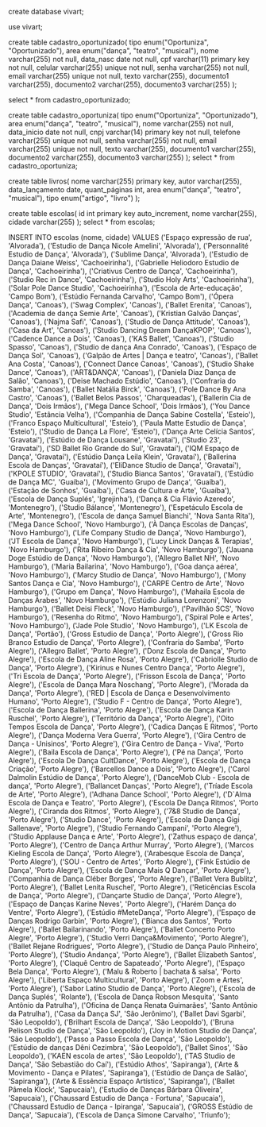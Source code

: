 create database vivart;

use vivart;

create table cadastro_oportunizado(
	tipo enum("Oportuniza", "Oportunizado"),
    area enum("dança", "teatro", "musical"),
	nome varchar(255) not null,
    data_nasc date not null,
    cpf varchar(11) primary key not null,
    celular varchar(255) unique not null,
    senha varchar(255) not null,
    email varchar(255) unique not null,
    texto varchar(255),
    documento1 varchar(255),
    documento2 varchar(255),
    documento3 varchar(255)
);

select * from cadastro_oportunizado;

create table cadastro_oportuniza(
	tipo enum("Oportuniza", "Oportunizado"),
    area enum("dança", "teatro", "musical"),
	nome varchar(255) not null,
    data_inicio date not null,
    cnpj varchar(14) primary key not null,
    telefone varchar(255) unique not null,
    senha varchar(255) not null,
    email varchar(255) unique not null,
    texto varchar(255),
    documento1 varchar(255),
    documento2 varchar(255),
    documento3 varchar(255)
);
select * from cadastro_oportuniza;


create table livros(
	nome varchar(255) primary key,
    autor varchar(255),
    data_lançamento date,
    quant_páginas int,
    area enum("dança", "teatro", "musical"),
	tipo enum("artigo", "livro")
);

create table escolas(
	id int primary key auto_increment,
	nome varchar(255),
    cidade varchar(255)
);
select * from escolas;

INSERT INTO escolas (nome, cidade) 
VALUES 
    ('Espaço expressão de rua', 'Alvorada'),
    ('Estudio de Dança Nicole Amelini', 'Alvorada'),
    ('Personnalité Estudio de Dança', 'Alvorada'),
    ('Sublime Dança', 'Alvorada'),
    ('Estudio de Dança Daiane Weiss', 'Cachoeirinha'),
    ('Gabrielle Heliodoro Estudio de Dança', 'Cachoeirinha'),
    ('Criativus Centro de Dança', 'Cachoeirinha'),
    ('Studio Rec in Dance', 'Cachoeirinha'),
    ('Studio Holy Arts', 'Cachoeirinha'),
    ('Solar Pole Dance Studio', 'Cachoeirinha'),
    ('Escola de Arte-educação', 'Campo Bom'),
    ('Estúdio Fernanda Carvalho', 'Campo Bom'),
    ('Ópera Dança', 'Canoas'),
    ('Swag Complex', 'Canoas'),
    ('Ballet Erenita', 'Canoas'),
    ('Academia de dança Semie Arte', 'Canoas'),
    ('Kristian Galvão Danças', 'Canoas'),
    ('Najma Safi', 'Canoas'),
    ('Studio de Dança Attitude', 'Canoas'),
    ('Casa da Art', 'Canoas'),
    ('Studio Dancing Dream DançaKPOP', 'Canoas'),
    ('Cadence Dance a Dois', 'Canoas'),
    ('KAS Ballet', 'Canoas'),
    ('Studio Spasso', 'Canoas'),
    ('Studio de dança Ana Conrado', 'Canoas'),
    ('Espaço de Dança Sol', 'Canoas'),
    ('Galpão de Artes | Dança e teatro', 'Canoas'),
    ('Ballet Ana Costa', 'Canoas'),
    ('Connect Dance Canoas', 'Canoas'),
    ('Studio Shake Dance', 'Canoas'),
    ('ART&DANÇA', 'Canoas'),
    ('Daniela Diaz Dança de Salão', 'Canoas'),
    ('Deise Machado Estúdio', 'Canoas'),
    ('Confraria do Samba', 'Canoas'),
    ('Ballet Natália Birck', 'Canoas'),
    ('Pole Dance By Ana Castro', 'Canoas'),
    ('Ballet Belos Passos', 'Charqueadas'),
    ('Ballerin Cia de Dança', 'Dois Irmãos'),
    ('Mega Dance School', 'Dois Irmãos'),
    ('You Dance Studio', 'Estância Velha'),
    ('Companhia de Dança Sabine Costella', 'Esteio'),
    ('Franco Espaço Multicultural', 'Esteio'),
    ('Paula Matte Estudio de Dança', 'Esteio'),
    ('Studio de Dança La Flore', 'Esteio'),
    ('Dança Arte Celícia Santos', 'Gravataí'),
    ('Estúdio de Dança Lousane', 'Gravataí'),
    ('Studio 23', 'Gravataí'),
    ('SD Ballet Rio Grande do Sul', 'Gravataí'),
    ('IQM Espaço de Dança', 'Gravataí'),
    ('Estúdio Dança Leila Klein', 'Gravataí'),
    ('Ballerina Escola de Danças', 'Gravataí'),
    ('EliDance Studio de Dança', 'Gravataí'),
    ('KPOLE STUDIO', 'Gravataí'),
    ('Studio Bianca Santos', 'Gravataí'),
    ('Estúdio de Dança MC', 'Guaíba'),
    ('Movimento Grupo de Dança', 'Guaíba'),
    ('Estação de Sonhos', 'Guaíba'),
    ('Casa de Cultura e Arte', 'Guaíba'),
    ('Escola de Dança Suplés', 'Igrejinha'),
    ('Dança & Cia Flávio Azeredo', 'Montenegro'),
    ('Studio Bálance', 'Montenegro'),
    ('Espetáculo Escola de Arte', 'Montenegro'),
    ('Escola de dança Samuel Bianchi', 'Nova Santa Rita'),
    ('Mega Dance School', 'Novo Hamburgo'),
    ('À Dança Escolas de Danças', 'Novo Hamburgo'),
    ('Life Company Studio de Dança', 'Novo Hamburgo'),
    ('JT Escola de Dança', 'Novo Hamburgo'),
    ('Lucy Linck Danças & Terapias', 'Novo Hamburgo'),
    ('Rita Ribeiro Dança & Cia', 'Novo Hamburgo'),
    ('Jauana Doge Estúdio de Dança', 'Novo Hamburgo'),
    ('Allegro Ballet NH', 'Novo Hamburgo'),
    ('Maria Bailarina', 'Novo Hamburgo'),
    ('Goa dança aérea', 'Novo Hamburgo'),
    ('Marcy Studio de Dança', 'Novo Hamburgo'),
    ('Mony Santos Dança e Cia', 'Novo Hamburgo'),
    ('CARPE Centro de Arte', 'Novo Hamburgo'),
    ('Grupo em Dança', 'Novo Hamburgo'),
    ('Mahaila Escola de Danças Árabes', 'Novo Hamburgo'),
    ('Estúdio Juliana Lorenzoni', 'Novo Hamburgo'),
    ('Ballet Deisi Fleck', 'Novo Hamburgo'),
    ('Pavilhão SCS', 'Novo Hamburgo'),
    ('Resenha do Ritmo', 'Novo Hamburgo'),
    ('Spiral Pole e Artes', 'Novo Hamburgo'),
    ('Jade Pole Studio', 'Novo Hamburgo'),
    ('LK Escola de Dança', 'Portão'),
    ('Gross Estudio de Dança', 'Porto Alegre'),
    ('Gross Rio Branco Estudio de Dança', 'Porto Alegre'),
    ('Confraria do Samba', 'Porto Alegre'),
    ('Allegro Ballet', 'Porto Alegre'),
    ('Donz Escola de Dança', 'Porto Alegre'),
    ('Escola de Dança Aline Rosa', 'Porto Alegre'),
    ('Cabriolle Studio de Dança', 'Porto Alegre'),
    ('Kirinus e Nunes Centro Dança', 'Porto Alegre'),
    ('Tri Escola de Dança', 'Porto Alegre'),
    ('Frisson Escola de Dança', 'Porto Alegre'),
    ('Escola de Dança Mara Noschang', 'Porto Alegre'),
    ('Morada da Dança', 'Porto Alegre'),
    ('RED | Escola de Dança e Desenvolvimento Humano', 'Porto Alegre'),
    ('Studio F - Centro de Dança', 'Porto Alegre'),
    ('Escola de Dança Ballerina', 'Porto Alegre'),
    ('Escola de Dança Karin Ruschel', 'Porto Alegre'),
    ('Território da Dança', 'Porto Alegre'),
    ('Oito Tempos Escola de Dança', 'Porto Alegre'),
    ('Cadica Danças E Ritmos', 'Porto Alegre'),
    ('Dança Moderna Vera Guerra', 'Porto Alegre'),
    ('Gira Centro de Dança - Unisinos', 'Porto Alegre'),
    ('Gira Centro de Dança - Viva', 'Porto Alegre'),
    ('Baila Escola de Dança', 'Porto Alegre'),
    ('Pé na Dança', 'Porto Alegre'),
    ('Escola De Dança CultDance', 'Porto Alegre'),
    ('Escola de Dança Criação', 'Porto Alegre'),
    ('Barcellos Dance a Dois', 'Porto Alegre'),
    ('Carol Dalmolin Estúdio de Dança', 'Porto Alegre'),
    ('DanceMob Club - Escola de dança', 'Porto Alegre'),
    ('Ballancet Danças', 'Porto Alegre'),
    ('Tríade Escola de Arte', 'Porto Alegre'),
    ('Adhana Dance School', 'Porto Alegre'),
    ('D`Alma Escola de Dança e Teatro', 'Porto Alegre'),
    ('Escola De Dança Ritmos', 'Porto Alegre'),
    ('Ciranda dos Ritmos', 'Porto Alegre'),
    ('7&8 Studio de Dança', 'Porto Alegre'),
    ('Studio Dance', 'Porto Alegre'),
    ('Escola de Dança Gigi Sallenave', 'Porto Alegre'),
    ('Studio Fernando Campani', 'Porto Alegre'),
    ('Studio Applause Dança e Arte', 'Porto Alegre'),
    ('Zathus espaço de dança', 'Porto Alegre'),
    ('Centro de Dança Arthur Murray', 'Porto Alegre'),
    ('Marcos Kieling Escola de Dança', 'Porto Alegre'),
    ('Arabesque Escola de Dança', 'Porto Alegre'),
    ('SOU - Centro de Artes', 'Porto Alegre'),
    ('Fink Estúdio de Dança', 'Porto Alegre'),
    ('Escola de Dança Mais Q Dançar', 'Porto Alegre'),
    ('Companhia de Dança Cléber Borges', 'Porto Alegre'),
    ('Ballet Vera Bublitz', 'Porto Alegre'),
    ('Ballet Lenita Ruschel', 'Porto Alegre'),
    ('Reticências Escola de Dança', 'Porto Alegre'),
    ('Dançarte Studio de Dança', 'Porto Alegre'),
    ('Espaço de Danças Karine Neves', 'Porto Alegre'),
    ('Harém Dança do Ventre', 'Porto Alegre'),
    ('Estúdio #MeteDança', 'Porto Alegre'),
    ('Espaço de Danças Rodrigo Garbin', 'Porto Alegre'),
    ('Bianca dos Santos', 'Porto Alegre'),
    ('Ballet Bailarinando', 'Porto Alegre'),
    ('Ballet Concerto Porto Alegre', 'Porto Alegre'),
    ('Studio Verri Dança&Movimento', 'Porto Alegre'),
    ('Ballet Rejane Rodrigues', 'Porto Alegre'),
    ('Studio de Dança Paulo Pinheiro', 'Porto Alegre'),
    ('Studio Andança', 'Porto Alegre'),
    ('Ballet Elizabeth Santos', 'Porto Alegre'),
    ('Claquê Centro de Sapateado', 'Porto Alegre'),
    ('Espaço Bela Dança', 'Porto Alegre'),
    ('Malu & Roberto | bachata & salsa', 'Porto Alegre'),
    ('Liberta Espaço Multicultural', 'Porto Alegre'),
    ('Zoom e Artes', 'Porto Alegre'),
    ('Sabor Latino Studio de Dança', 'Porto Alegre'),
    ('Escola de Dança Suplés', 'Rolante'),
    ('Escola de Dança Robson Mesquita', 'Santo Antônio da Patrulha'),
    ('Oficina de Dança Renata Guimarães', 'Santo Antônio da Patrulha'),
    ('Casa da Dança SJ', 'São Jerônimo'),
    ('Ballet Davi Sgarbi', 'São Leopoldo'),
    ('Brilhart Escola de Dança', 'São Leopoldo'),
    ('Bruna Pelison Studio de Dança', 'São Leopoldo'),
    ('Joy in Motion Studio de Dança', 'São Leopoldo'),
    ('Passo a Passo Escola de Dança', 'São Leopoldo'),
    ('Estúdio de danças Dêni Cezimbra', 'São Leopoldo'),
    ('Ballet Sinos', 'São Leopoldo'),
    ('KAEN escola de artes', 'São Leopoldo'),
    ('TAS Studio de Dança', 'São Sebastião do Caí'),
    ('Estúdio Athos', 'Sapiranga'),
    ('Arte & Movimento - Dança e Pilates', 'Sapiranga'),
    ('Estúdio de Dança de Salão', 'Sapiranga'),
    ('Arte & Essência Espaço Artístico', 'Sapiranga'),
    ('Ballet Pâmela Klock', 'Sapucaia'),
    ('Estudio de Danças Bárbara Oliveira', 'Sapucaia'),
    ('Chaussard Estudio de Dança - Fortuna', 'Sapucaia'),
    ('Chaussard Estudio de Dança - Ipiranga', 'Sapucaia'),
    ('GROSS Estúdio de Dança', 'Sapucaia'),
    ('Escola de Dança Simone Carvalho', 'Triunfo');

